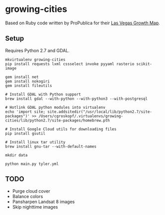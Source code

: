 growing-cities
==============

Based on Ruby code written by ProPublica for their [Las Vegas Growth Map](https://projects.propublica.org/las-vegas-growth-map/).

Setup
-----

Requires Python 2.7 and GDAL.

```
mkvirtualenv growing-cities
pip install requests lxml cssselect invoke pyyaml rasterio scikit-image

gem install net
gem install nokogiri
gem install fileutils

# Install GDAL with Python support
brew install gdal --with-python --with-python3 --with-postgresql

# Hotlink GDAL python modules into virtualenv
echo 'import site; site.addsitedir("/usr/local/lib/python2.7/site-packages")' >> /Users/cgroskopf/.virtualenvs/growing-cities/lib/python2.7/site-packages/homebrew.pth

# Install Google Cloud utils for downloading files
pip install gsutil

# Install linux tar utility
brew install gnu-tar --with-default-names

mkdir data

python main.py tyler.yml
```

TODO
----

* Purge cloud cover
* Balance colors
* Pansharpen Landsat 8 images
* Skip nighttime images
